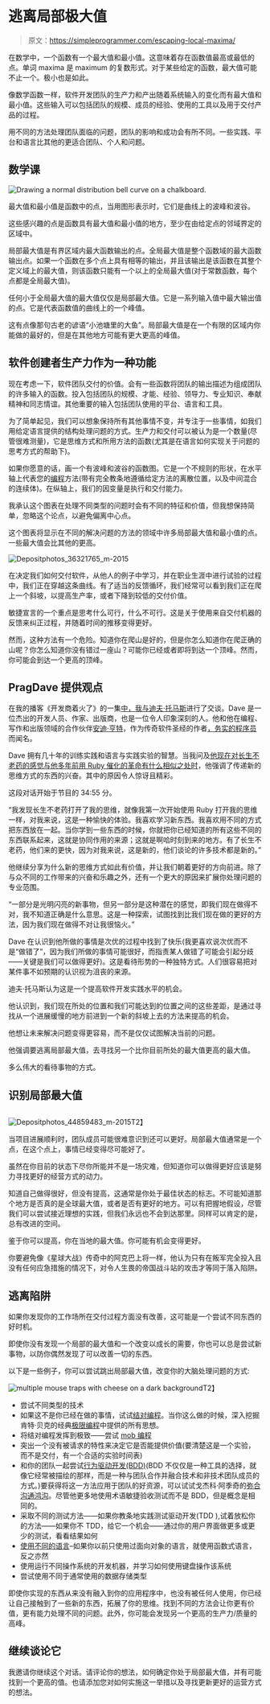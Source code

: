 # 逃离局部极大值

> 原文：<https://simpleprogrammer.com/escaping-local-maxima/>

在数学中，一个函数有一个最大值和最小值。这意味着存在函数值最高或最低的点。单词 maxima 是 maximum 的复数形式。对于某些给定的函数，最大值可能不止一个。极小也是如此。

像数学函数一样，软件开发团队的生产力和产出随着系统输入的变化而有最大值和最小值。这些输入可以包括团队的规模、成员的经验、使用的工具以及用于交付产品的过程。

用不同的方法处理团队面临的问题，团队的影响和成功会有所不同。一些实践、平台和语言比其他的更适合团队、个人和问题。

## 数学课

![Drawing a normal distribution bell curve on a chalkboard.](img/d77b4fb05c494cb95b4030a835369401.png)

最大值和最小值是函数中的点，当用图形表示时，它们是曲线上的波峰和波谷。

这些感兴趣的点是函数具有最大值和最小值的地方，至少在由给定点的邻域界定的区域中。

局部最大值是有界区域内最大函数输出的点。全局最大值是整个函数域的最大函数输出点。如果一个函数在多个点上具有相等的输出，并且该输出是该函数在其整个定义域上的最大值，则该函数只能有一个以上的全局最大值(对于常数函数，每个点都是全局最大值)。

任何小于全局最大值的最大值仅仅是局部最大值。它是一系列输入值中最大输出值的点。它是代表函数值的曲线上的一个峰值。

这有点像那句古老的谚语“小池塘里的大鱼”。局部最大值是在一个有限的区域内你能做的最好的，但是在其他地方可能有更大更高的峰值。

## 软件创建者生产力作为一种功能

现在考虑一下，软件团队交付的价值。会有一些函数将团队的输出描述为组成团队的许多输入的函数。投入包括团队的规模、才能、经验、领导力、专业知识、奉献精神和同志情谊。其他重要的输入包括团队使用的平台、语言和工具。

为了简单起见，我们可以想象保持所有其他事情不变，并专注于一些事情，如我们用给定语言提供的结构处理问题的方式。生产力和交付可以被认为是一个数量(尽管很难测量)，它是思维方式和所用方法的函数(尤其是在语言如何实现关于问题的思考方式的帮助下)。

如果你愿意的话，画一个有波峰和波谷的函数图。它是一个不规则的形状，在水平轴上代表您的[编程](https://simpleprogrammer.com/2010/08/10/book-review-the-pragmatic-programmer/)方法(带有完全教条地遵循给定方法的离散位置，以及中间混合的连续体)。在纵轴上，我们的因变量是执行和交付能力。

我承认这个图表在处理不同类型的问题时会有不同的特征和价值，但我想保持简单，忽略这个论点，以避免偏离中心点。

这个图表将显示在不同的解决问题的方法的领域中许多局部最大值和最小值的点。一些最大值会比其他的更高。

![Depositphotos_36321765_m-2015](img/41835395164ad67b045c951843bda8d6.png)

在决定我们如何交付软件，从他人的例子中学习，并在职业生涯中进行试验的过程中，我们正在穿越这条曲线。有了适当的反馈循环，我们经常可以看到我们正在爬上一个斜坡，以提高生产率，或者下降到较低的交付价值。

敏捷宣言的一个重点是思考什么可行，什么不可行。这是关于使用来自交付机器的反馈来纠正过程，并随着时间的推移变得更好。

然而，这种方法有一个危险。知道你在爬山是好的，但是你怎么知道你在爬正确的山呢？你怎么知道你没有错过一座山？可能你已经或者即将到达一个顶峰。然而，你可能会到达一个更高的顶峰。

## PragDave 提供观点

在我的播客《开发商着火了》的一集[中，我与](http://developeronfire.com/Podcast/Episodes/dave-thomas-programmer-first)[迪夫·托马斯](https://pragprog.com/about)进行了交谈。Dave 是一位杰出的开发人员、作家、出版商，也是一位令人印象深刻的人。他和他在编程、写作和出版领域的合作伙伴[安迪·亨特](http://toolshed.com/about.html)，作为传奇软件圣经的作者[，务实的程序员](https://pragprog.com/book/tpp/the-pragmatic-programmer)而闻名。

Dave 拥有几十年的训练实践和语言与实践实验的智慧。当我问及[他现在对长生不老药的感觉与他多年前用 Ruby 催化的革命有什么相似之处时](http://gotocon.com/chicago-2014/presentation/Elixir:%20The%20Power%20of%20Erlang,%20the%20Joy%20of%20Ruby)，他强调了传递新的思维方式的东西的兴奋。其中的原因令人惊讶且精彩。

这段对话开始于节目的 34:55 分。

“我发现长生不老药打开了我的思维，就像我第一次开始使用 Ruby 打开我的思维一样，对我来说，这是一种愉快的体验。我喜欢学习新东西。我喜欢用不同的方式把东西放在一起。当你学到一些东西的时候，你就把你已经知道的所有这些不同的东西联系起来，这就是协同作用的来源；这就是啊哈时刻到来的地方。有了长生不老药，他们来的更快，因为对我来说，这是新的，他们谈论的许多技术都是新的。”

他继续分享为什么新的思维方式如此有价值，并让我们朝着更好的方向前进。除了与众不同的工作带来的兴奋和乐趣之外，还有一个更大的原因来扩展你处理问题的专业范围。

“一部分是光明闪亮的新事物，但另一部分是这种潜在的感觉，即我们现在做得不对，我不知道正确是什么意思。这是一种探索，试图找到比我们现在做的更好的方法，因为我们现在做得不对让我很恼火。”

Dave 在认识到他所做的事情是次优的过程中找到了快乐(我更喜欢说次优而不是“做错了”，因为我们所做的事情可能很好，而指责某人做错了可能会引起分歧——关键是我们可以做得更好)。这是看待形势的一种独特方式。人们很容易把对某件事不如预期的认识视为沮丧的来源。

迪夫·托马斯认为这是一个提高软件开发实践水平的机会。

他认识到，我们现在所处的位置和我们可能达到的位置之间的这些差距，是通过寻找从一个进展缓慢的地方前进到一个新的斜坡上去的方法来提高的机会。

他想让未来解决问题变得更容易，而不是仅仅试图解决当前的问题。

他强调要逃离局部最大值，去寻找另一个比你目前所处的最大值更高的最大值。

多么伟大的看待事物的方式。

## 识别局部最大值

## 

![Depositphotos_44859483_m-2015](img/9ce29ff9a6dfd2478085edea6731d765.png)T2】

当项目进展顺利时，团队成员可能很难意识到还可以更好。局部最大值通常是一个点，在这个点上，事情已经变得尽可能好了。

虽然在你目前的状态下尽你所能并不是一场灾难，但知道你可以做得更好应该是努力寻找更好的经营方式的动力。

知道自己做得很好，但没有提高，这通常是你处于最佳状态的标志。不可能知道那个地方是否真的是全球最大值，或者是否有更好的地方。可以有把握地假设，尽管我们可以尝试接近理想的实践，但我们永远也不会到达那里。同样可以肯定的是，总有改进的空间。

鉴于你可以提高，你在当地的最大值。你可能有机会变得更好。

你要避免像《星球大战》传奇中的阿克巴上将一样，他认为只有在叛军完全投入且没有任何应急措施的情况下，对令人生畏的帝国战斗站的攻击才等同于落入陷阱。

## 逃离陷阱

如果你发现你的工作场所在交付过程方面没有改善，这可能是一个尝试不同东西的好时机。

即使你没有发现一个局部的最大值和一个改变以成长的需要，你也可以总是尝试新事物，以防你偶然发现了可以改善一切的东西。

以下是一些例子，你可以尝试跳出局部最大值，改变你的大脑处理问题的方式:

![multiple mouse traps with cheese on a dark background](img/1e7531d372879ac2ba047e280541c0fb.png)T2】

*   尝试不同类型的技术
*   如果这不是你已经在做的事情，试试[结对编程](https://en.wikipedia.org/wiki/Pair_programming)。当你这么做的时候，深入挖掘肯特·贝克的经典[极限编程](http://www.amazon.com/exec/obidos/ASIN/0321278658/makithecompsi-20)中提供的所有思想。
*   将结对编程发挥到极致——尝试 [mob 编程](https://en.wikipedia.org/wiki/Mob_programming)
*   突出一个没有被请求的特性来决定它是否能提供价值(要清楚这是一个实验，而不是交付，有一个合适的实验时间表)
*   和你的团队一起尝试[行为驱动开发(BDD)](http://dannorth.net/introducing-bdd/)(BDD 不仅仅是一种工具的选择，就像它经常被描绘的那样，而是一种与团队合作并融合技术和非技术团队成员的方式。)要获得将这一方法应用于团队的好资源，可以试试戈杰科·阿季奇的[弥合沟通鸿沟](http://www.amazon.com/exec/obidos/ASIN/0955683610/makithecompsi-20)。尽管他更多地使用术语敏捷验收测试而不是 BDD，但是概念是相同的。
*   采取不同的测试方法——如果你教条地实践测试驱动开发(TDD ),试着放松你的方法——如果你不 TDD，给它一个机会——通过你的用户界面做更多或更少的测试，看看结果如何
*   [使用不同的语言](https://simpleprogrammer.com/2015/09/25/do-you-need-to-know-more-than-one-language/)–如果你以前只使用过面向对象的语言，就使用函数式语言，反之亦然
*   使用运行不同操作系统的开发机器，并学习如何使用键盘操作该系统
*   尝试使用不同于通常使用的数据存储类型

即使你实现的东西从来没有融入到你的应用程序中，也没有被任何人使用，你已经让自己接触到了一些新的东西，拓展了你的思维。找到不同的方法会让你更有价值，更有能力处理不同的问题。此外，你可能会发现另一个更高的生产力/质量的高峰。

## 继续谈论它

我邀请你继续这个对话。请评论你的想法，如何确定你处于局部最大值，并有可能找到一个更高的值。也请添加您对如何实施这一举措以及寻找更新更好的运营方式的想法。